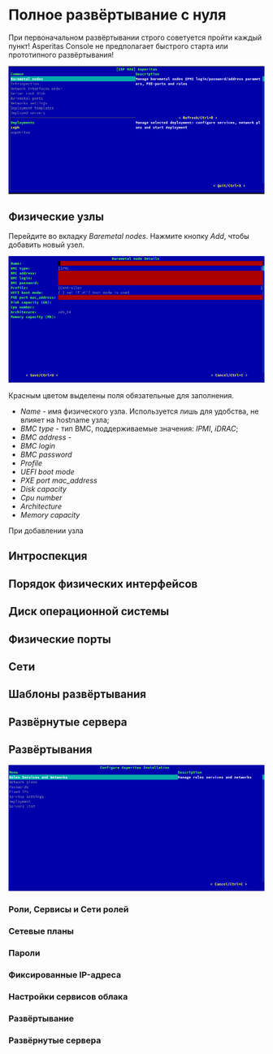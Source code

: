 # Полное развёртывание с нуля

При первоначальном развёртывании строго советуется пройти каждый пункт! 
Asperitas Console не предполагает быстрого старта или прототипного развёртывания! 

![Главное меню](_static/main-menu.png)

## Физические узлы 

Перейдите во вкладку _Baremetal nodes_. 
Нажмите кнопку _Add_, чтобы добавить новый узел.

![](_static/baremetal-node-add.png)

Красным цветом выделены поля обязательные для заполнения.

* _Name_ -  имя физического узла. Используется лишь для удобства, не влияет на hostname узла;
* _BMC type_ - тип BMC, поддерживаемые значения: _IPMI_, _iDRAC_;
* _BMC address_ - 
* _BMC login_
* _BMC password_
* _Profile_
* _UEFI boot mode_ 
* _PXE port mac_address_
* _Disk capacity_
* _Cpu number_
* _Architecture_
* _Memory capacity_

При добавлении узла 

## Интроспекция
 
## Порядок физических интерфейсов

## Диск операционной системы

## Физические порты 

## Сети

## Шаблоны развёртывания 

## Развёрнутые сервера

## Развёртывания

![](_static/stack-menu.png)

### Роли, Сервисы и Сети ролей 

### Сетевые планы

### Пароли 

### Фиксированные IP-адреса

### Настройки сервисов облака 

### Развёртывание

### Развёрнутые сервера

